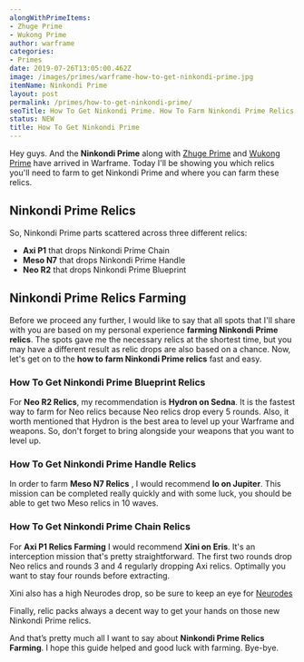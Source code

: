 ```yaml
---
alongWithPrimeItems:
- Zhuge Prime
- Wukong Prime
author: warframe
categories:
- Primes
date: 2019-07-26T13:05:00.462Z
image: /images/primes/warframe-how-to-get-ninkondi-prime.jpg
itemName: Ninkondi Prime
layout: post
permalink: /primes/how-to-get-ninkondi-prime/
seoTitle: How To Get Ninkondi Prime. How To Farm Ninkondi Prime Relics
status: NEW
title: How To Get Ninkondi Prime
---
```

<p>Hey guys. And the <strong>Ninkondi Prime</strong> along with <a href="/primes/how-to-get-zhuge-prime/" title="How To Get Zhuge Prime">Zhuge Prime</a> and <a href="/primes/how-to-get-wukong-prime/" title="How To Get Wukong Prime">Wukong Prime</a> have arrived in Warframe. Today I'll be showing you which relics you'll need to farm to get Ninkondi Prime and where you can farm these relics.</p><!--more--> <h2>Ninkondi Prime Relics</h2> <p>So, Ninkondi Prime parts scattered across three different relics:</p> <ul>  <li> <b>Axi P1</b> that drops Ninkondi Prime Chain </li>  <li> <b>Meso N7</b> that drops Ninkondi Prime Handle </li>  <li> <b>Neo R2</b> that drops Ninkondi Prime Blueprint </li>  </ul> <h2>Ninkondi Prime Relics Farming</h2> <p>Before we proceed any further, I would like to say that all spots that I'll share with you are based on my personal experience <strong>farming Ninkondi Prime relics</strong>. The spots gave me the necessary relics at the shortest time, but you may have a different result as relic drops are also based on a chance. Now, let's get on to the <strong>how to farm Ninkondi Prime relics</strong> fast and easy.</p>  <h3>How To Get Ninkondi Prime Blueprint Relics</h3>    <p>For <b>Neo R2 Relics</b>, my recommendation is <b>Hydron on Sedna</b>. It is the fastest way to farm for Neo relics because Neo relics drop every 5 rounds. Also, it worth mentioned that Hydron is the best area to level up your Warframe and weapons. So, don't forget to bring alongside your weapons that you want to level up.</p>     <h3>How To Get Ninkondi Prime Handle Relics</h3>    <p>In order to farm <b>Meso N7 Relics</b> , I would recommend <b>Io on Jupiter</b>. This mission can be completed really quickly and with some luck, you should be able to get two Meso relics in 10 waves.</p>     <h3>How To Get Ninkondi Prime Chain Relics</h3>    <p>For <b>Axi P1 Relics Farming</b> I would recommend <b>Xini on Eris</b>. It's an interception mission that's pretty straightforward. The first two rounds drop Neo relics and rounds 3 and 4 regularly dropping Axi relics. Optimally you want to stay four rounds before extracting.</p> <p>Xini also has a high Neurodes drop, so be sure to keep an eye for <a href="/warframe-neurodes-farming/" title="Warframe Neurodes Farming">Neurodes</a></p>     <p>Finally, relic packs always a decent way to get your hands on those new Ninkondi Prime relics.</p> <p>And that’s pretty much all I want to say about <strong>Ninkondi Prime Relics Farming</strong>. I hope this guide helped and good luck with farming. Bye-bye.</p>